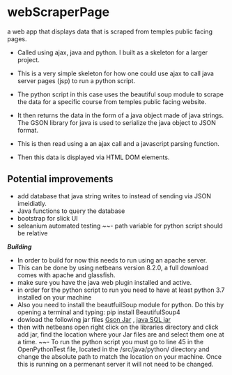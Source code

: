 # webScraperPage
a web app that displays data that is scraped from temples
public facing pages. 

- Called using ajax, java and python. I built as a skeleton for a larger project.

- This is a very simple skeleton for how one could use ajax to call java server pages (jsp) to run a python script.
- The python script in this case uses the beautiful soup module to scrape the data for a specific course from temples public facing website.
- It then returns the data in the form of a java object made of java strings. The GSON library for java is used to serialize the java object to JSON format.
- This is then read using a an ajax call and a javascript parsing function.
- Then this data is displayed via HTML DOM elements.

## Potential improvements
- add database that java string writes to instead of sending via JSON imeidiatly. 
- Java functions to query the database
- bootstrap for slick UI
- seleanium automated testing
~~- path variable for python script should be relative

***Building***
- In order to build for now this needs to run using an apache server.
- This can be done by using netbeans version 8.2.0, a full download comes with apache and glassfish.
- make sure you have the java web plugin installed and active.
- in order for the python script to run you need to have at least python 3.7 installed on your machine
- Also you need to install the beautfuilSoup module for python. Do this by opening a terminal and typing: pip install BeautifulSoup4
- dowload the following jar files [Gson Jar](http://cis-linux2.temple.edu/~sallyk/cis3308/resources/gson-2.6.2.jar) ,  [java SQL jar](http://cis-linux2.temple.edu/~sallyk/cis3308/resources/mysql-connector-java-5.1.14-bin.jar)
- then with netbeans open right click on the libraries directory and click add jar, find the location where your Jar files are and select them one at a time.
~~- To run the python script you must go to line 45 in the OpenPythonTest file, located in the /src/java/python/ directory and change the absolute path to match the location on your machine. Once this is running on a permenant server it will not need to be changed.


